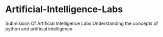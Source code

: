 # Artificial-Intelligence-Labs
Submission Of Artificial Intelligence Labs
Understanding the concepts of python and artificial intelligence
